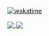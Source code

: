 [![wakatime](https://wakatime.com/badge/user/e5bf2bba-aad0-4b71-8a96-2071c4c4d7b0.svg)](https://wakatime.com/@e5bf2bba-aad0-4b71-8a96-2071c4c4d7b0)

<a href="https://github.com/dugagjin">
  <img align="center" src="https://github-readme-stats-ruby-one.vercel.app/api?username=dugagjin&count_private=true&show_icons=true&include_all_commits=true&theme=dracula" />
</a>
<a href="https://github.com/dugagjin">
  <img align="center" src="https://github-readme-stats-ruby-one.vercel.app/api/top-langs/?username=dugagjin&count_private=true&layout=compact&theme=dracula" />
</a>

